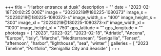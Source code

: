 +++
title = "Harbor entrance at dusk"
description = ""
date = "2023-02-18T20:02:25.000Z"
image = "20230218@180225-1080373"
image_s = "20230218@180225-1080373-s"
image_width_s = "400"
image_height_s = "300"
image_xl = "20230218@180225-1080373-xl"
image_width_xl = "1000"
image_height_xl = "750"
gps_latitude = ""
gps_longitude = ""
phototags = [ "2023", "2023-02", "2023-02-18", "Adriatic", "Ancona", "Europe", "Italy", "Marche", "Mediterranean", "Senigallia", "Tenset", "afternoon", "harbor", "lighthouse", "sea", "winter" ]
galleries = [ "2023 Timeline", "Portfolio", "Senigallia City and Seaside" ]
+++
